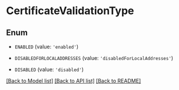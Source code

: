# CertificateValidationType


## Enum

* `ENABLED` (value: `'enabled'`)

* `DISABLEDFORLOCALADDRESSES` (value: `'disabledForLocalAddresses'`)

* `DISABLED` (value: `'disabled'`)

[[Back to Model list]](../README.md#documentation-for-models) [[Back to API list]](../README.md#documentation-for-api-endpoints) [[Back to README]](../README.md)


